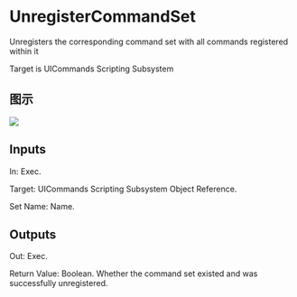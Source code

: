 # UnregisterCommandSet

Unregisters the corresponding command set with all commands registered within it

Target is UICommands Scripting Subsystem

## 图示

![]($-20221218-18484140.png)

## Inputs

In: Exec.

Target: UICommands Scripting Subsystem Object Reference.

Set Name: Name.  

## Outputs

Out: Exec.

Return Value: Boolean. Whether the command set existed and was successfully unregistered.

